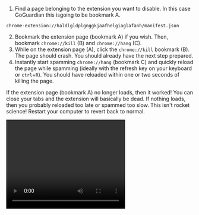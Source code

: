 1. Find a page belonging to the extension you want to disable. In this case GoGuardian this isgoing to be bookmark A.
```
chrome-extension://haldlgldplgnggkjaafhelgiaglafanh/manifest.json
```

2. Bookmark the extension page (bookmark A) if you wish. Then, bookmark `chrome://kill` (B) and `chrome://hang` (C). 
3. While on the extension page (A), click the `chrome://kill` bookmark (B). The page should crash. You should already have the next step prepared. 
4. Instantly start spamming `chrome://hang` (bookmark C) and quickly reload the page while spamming (ideally with the refresh key on your keyboard or `ctrl`+`R`). You should have reloaded within one or two seconds of killing the page. 

If the extension page (bookmark A) no longer loads, then it worked! You can close your tabs and the extension will basically be dead. If nothing loads, then you probably reloaded too late or spammed too slow. This isn't rocket science! Restart your computer to revert back to normal. 


<video width="320" height="240" controls>
  <source src="videos/disable.mp4" type="video/mp4">
</video>
